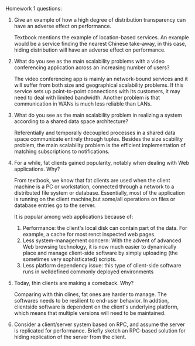 Homework 1 questions: 

1. Give an example of how a high degree of distribution transparency can have an adverse effect on performance.

    Textbook mentions the example of location-based services. An example would be a service finding the nearest Chinese take-away, in this case, hiding distribution will have an adverse effect on performance. 

2. What do you see as the main scalability problems with a video conferencing application across an increasing number of users?

    The video conferencing app is mainly an network-bound services and it will suffer from both size and geographical scalability problems. If this service sets up point-to-point connections with its customers, it may need to deal with limited bandwidth. Another problem is that communication in WANs is much less reliable than LANs. 
 
3. What do you see as the main scalability problem in realizing a system according to a shared data space architecture?

    Referentially and temporally decoupled processes in a shared data space communicate entirely through tuples. Besides the size scability problem, the main scalability problem is the efficient implementation of matching subscriptions to notifications. 

4. For a while, fat clients gained popularity, notably when dealing with Web applications. Why?

    From textbook, we know that fat clients are used when the client machine is a PC or workstation, connected through a network to a distributed file system or database. Essentially, most of the application is running on the client machine,but some/all operations on files or database entries go to the server. 

    It is popular among web applications because of:
     1. Performance: the client's local disk can contain part of the data. For example, a cache for most renct inspected web pages.
     2. Less system-management concern: With the advent of advanced Web browsing technology, it is now much easier to dynamically place and manage client-side software by simply uploading (the sometimes very sophisticated) scripts.
     3. Less platform dependency issue: this type of client-side software runs in welldefined commonly deployed environments


5. Today, thin clients are making a comeback. Why?

    Comparing with thin clines, fat ones are harder to manage. The softwares needs to be resilient to end-user behavior. In addtion, clientside software is dependent on the client's underlying platform, which means that multiple versions will need to be maintained. 

6. Consider a client/server system based on RPC, and assume the server is replicated for performance.  Briefly sketch an RPC-based solution for hiding replication of the server from the client.